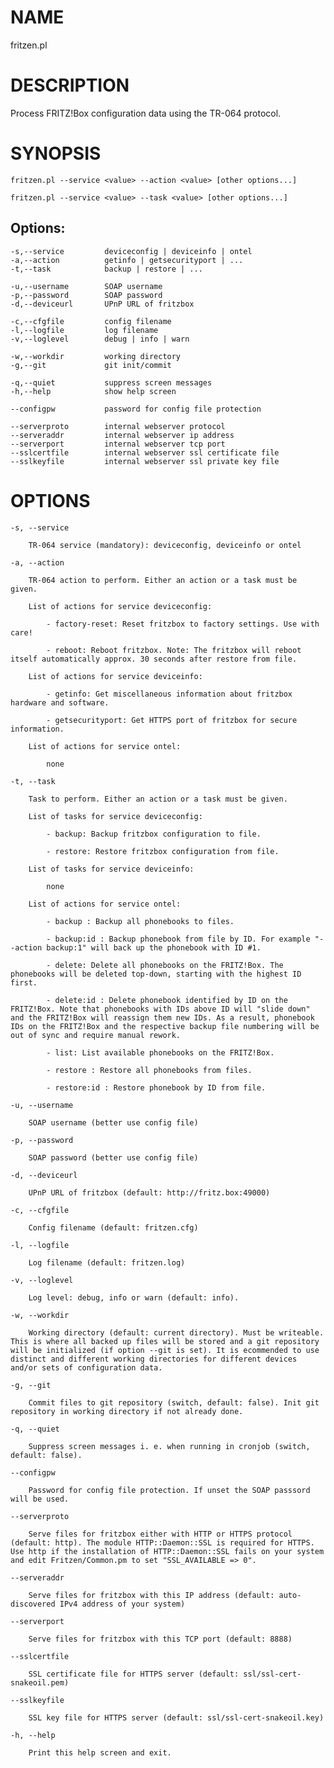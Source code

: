 # NAME

fritzen.pl

# DESCRIPTION

Process FRITZ!Box configuration data using the TR-064 protocol.

# SYNOPSIS

    fritzen.pl --service <value> --action <value> [other options...]

    fritzen.pl --service <value> --task <value> [other options...]

## Options:

    -s,--service         deviceconfig | deviceinfo | ontel
    -a,--action          getinfo | getsecurityport | ...
    -t,--task            backup | restore | ...

    -u,--username        SOAP username
    -p,--password        SOAP password
    -d,--deviceurl       UPnP URL of fritzbox

    -c,--cfgfile         config filename
    -l,--logfile         log filename
    -v,--loglevel        debug | info | warn

    -w,--workdir         working directory
    -g,--git             git init/commit

    -q,--quiet           suppress screen messages
    -h,--help            show help screen

    --configpw           password for config file protection

    --serverproto        internal webserver protocol
    --serveraddr         internal webserver ip address
    --serverport         internal webserver tcp port
    --sslcertfile        internal webserver ssl certificate file
    --sslkeyfile         internal webserver ssl private key file

# OPTIONS

    -s, --service

        TR-064 service (mandatory): deviceconfig, deviceinfo or ontel

    -a, --action

        TR-064 action to perform. Either an action or a task must be given.

        List of actions for service deviceconfig:

            - factory-reset: Reset fritzbox to factory settings. Use with care!

            - reboot: Reboot fritzbox. Note: The fritzbox will reboot itself automatically approx. 30 seconds after restore from file.

        List of actions for service deviceinfo:

            - getinfo: Get miscellaneous information about fritzbox hardware and software.

            - getsecurityport: Get HTTPS port of fritzbox for secure information.

        List of actions for service ontel:

            none

    -t, --task

        Task to perform. Either an action or a task must be given.

        List of tasks for service deviceconfig:

            - backup: Backup fritzbox configuration to file.

            - restore: Restore fritzbox configuration from file.

        List of tasks for service deviceinfo:

            none

        List of actions for service ontel:

            - backup : Backup all phonebooks to files.

            - backup:id : Backup phonebook from file by ID. For example "--action backup:1" will back up the phonebook with ID #1.

            - delete: Delete all phonebooks on the FRITZ!Box. The phonebooks will be deleted top-down, starting with the highest ID first.

            - delete:id : Delete phonebook identified by ID on the FRITZ!Box. Note that phonebooks with IDs above ID will "slide down" and the FRITZ!Box will reassign them new IDs. As a result, phonebook IDs on the FRITZ!Box and the respective backup file numbering will be out of sync and require manual rework.

            - list: List available phonebooks on the FRITZ!Box.

            - restore : Restore all phonebooks from files.

            - restore:id : Restore phonebook by ID from file.

    -u, --username

        SOAP username (better use config file)

    -p, --password

        SOAP password (better use config file)

    -d, --deviceurl

        UPnP URL of fritzbox (default: http://fritz.box:49000)

    -c, --cfgfile

        Config filename (default: fritzen.cfg)

    -l, --logfile

        Log filename (default: fritzen.log)

    -v, --loglevel

        Log level: debug, info or warn (default: info).

    -w, --workdir

        Working directory (default: current directory). Must be writeable. This is where all backed up files will be stored and a git repository will be initialized (if option --git is set). It is ecommended to use distinct and different working directories for different devices and/or sets of configuration data.

    -g, --git

        Commit files to git repository (switch, default: false). Init git repository in working directory if not already done.

    -q, --quiet

        Suppress screen messages i. e. when running in cronjob (switch, default: false).

    --configpw

        Password for config file protection. If unset the SOAP passsord will be used.

    --serverproto

        Serve files for fritzbox either with HTTP or HTTPS protocol (default: http). The module HTTP::Daemon::SSL is required for HTTPS. Use http if the installation of HTTP::Daemon::SSL fails on your system and edit Fritzen/Common.pm to set "SSL_AVAILABLE => 0".

    --serveraddr

        Serve files for fritzbox with this IP address (default: auto-discovered IPv4 address of your system)

    --serverport

        Serve files for fritzbox with this TCP port (default: 8888)

    --sslcertfile

        SSL certificate file for HTTPS server (default: ssl/ssl-cert-snakeoil.pem)

    --sslkeyfile

        SSL key file for HTTPS server (default: ssl/ssl-cert-snakeoil.key)

    -h, --help

        Print this help screen and exit.
